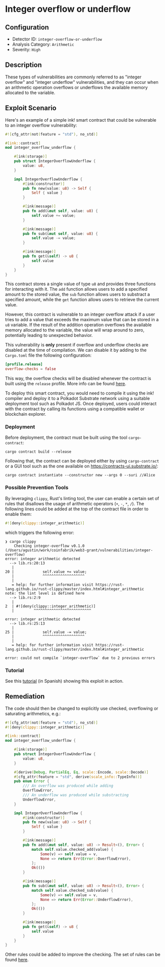 # Integer overflow or underflow

## Configuration

* Detector ID: `integer-overflow-or-underflow`
* Analysis Category: `Arithmetic`
* Severity: `High`


## Description

These types of vulnerabilities are commonly referred to as "integer overflow" and "integer underflow" vulnerabilities, and they can occur when an arithmetic operation overflows or underflows the available memory allocated to the variable.

## Exploit Scenario

Here's an example of a simple ink! smart contract that could be vulnerable to an integer overflow vulnerability:

```rust
#![cfg_attr(not(feature = "std"), no_std)]

#[ink::contract]
mod integer_overflow_underflow {

    #[ink(storage)]
    pub struct IntegerOverflowUnderflow {
        value: u8,
    }

    impl IntegerOverflowUnderflow {
        #[ink(constructor)]
        pub fn new(value: u8) -> Self {
            Self { value }
        }

        #[ink(message)]
        pub fn add(&mut self, value: u8) {
            self.value += value;
        }

        #[ink(message)]
        pub fn sub(&mut self, value: u8) {
            self.value -= value;
        }

        #[ink(message)]
        pub fn get(&self) -> u8 {
            self.value
        }
    }
}
```

This contract stores a single value of type `u8` and provides three functions for interacting with it. The `add` function allows users to add a specified amount to the stored value, the `sub` function allows users to substract a specified amount, while the `get` function allows users to retrieve the current value.

However, this contract is vulnerable to an integer overflow attack if a user tries to add a value that exceeds the maximum value that can be stored in a `u8` variable. If the result of the addition operation overflows the available memory allocated to the variable, the value will wrap around to zero, potentially leading to unexpected behavior.

This vulnerability is **only** present if overflow and underflow checks are disabled at the time of compilation. We can disable it by adding to the `Cargo.toml` file the following configuration:

```toml
[profile.release]
overflow-checks = false
```

This way, the overflow checks will be disabled whenever the contract is built using the `release` profile. More info can be found [here](https://doc.rust-lang.org/cargo/reference/profiles.html).

To deploy this smart contract, you would need to compile it using the ink! compiler and deploy it to a Polkadot Substrate network using a suitable deployment tool such as Polkadot JS. Once deployed, users could interact with the contract by calling its functions using a compatible wallet or blockchain explorer.

### Deployment

Before deployment, the contract must be built using the tool `cargo-contract`:

```shell
cargo contract build --release
```

Following that, the contract can be deployed either by using `cargo-contract` or a GUI tool such as the one available on https://contracts-ui.substrate.io/:

```shell
cargo contract instantiate --constructor new --args 0 --suri //Alice
```

### Possible Prevention Tools

By leveraging `clippy`, Rust's linting tool, the user can enable a certain set of rules that disallows the usage of arithmetic operators (`+`, `-`, `*`, `/`).  The following lines could be added at the top of the contract file in order to enable them:

```rust
#![deny(clippy::integer_arithmetic)]
```

which triggers the following error:

```shell
❯ cargo clippy
    Checking integer-overflow v0.1.0 (/Users/agustin/work/coinfabrik/web3-grant/vulnerabilities/integer-overflow)
error: integer arithmetic detected
  --> lib.rs:20:13
   |
20 |             self.value += value;
   |             ^^^^^^^^^^^^^^^^^^^
   |
   = help: for further information visit https://rust-lang.github.io/rust-clippy/master/index.html#integer_arithmetic
note: the lint level is defined here
  --> lib.rs:2:9
   |
2  | #![deny(clippy::integer_arithmetic)]
   |         ^^^^^^^^^^^^^^^^^^^^^^^^^^

error: integer arithmetic detected
  --> lib.rs:25:13
   |
25 |             self.value -= value;
   |             ^^^^^^^^^^^^^^^^^^^
   |
   = help: for further information visit https://rust-lang.github.io/rust-clippy/master/index.html#integer_arithmetic

error: could not compile `integer-overflow` due to 2 previous errors
```

### Tutorial

See this [tutorial](https://drive.google.com/file/d/1B9SCFUok8Rxo6enIuz-f83fHPpS4jY1H/view?usp=share_link) (in Spanish) showing this exploit in action.


## Remediation

The code should then be changed to explicitly use checked, overflowing or saturating arithmetics, e.g.:

```rust
#![cfg_attr(not(feature = "std"), no_std)]
#![deny(clippy::integer_arithmetic)]

#[ink::contract]
mod integer_overflow_underflow {

    #[ink(storage)]
    pub struct IntegerOverflowUnderflow {
        value: u8,
    }

    #[derive(Debug, PartialEq, Eq, scale::Encode, scale::Decode)]
    #[cfg_attr(feature = "std", derive(scale_info::TypeInfo))]
    pub enum Error {
        /// An overflow was produced while adding
        OverflowError,
        /// An underflow was produced while substracting
        UnderflowError,
    }

    impl IntegerOverflowUnderflow {
        #[ink(constructor)]
        pub fn new(value: u8) -> Self {
            Self { value }
        }

        #[ink(message)]
        pub fn add(&mut self, value: u8) -> Result<(), Error> {
            match self.value.checked_add(value) {
                Some(v) => self.value = v,
                None => return Err(Error::OverflowError),
            };
            Ok(())
        }

        #[ink(message)]
        pub fn sub(&mut self, value: u8) -> Result<(), Error> {
            match self.value.checked_sub(value) {
                Some(v) => self.value = v,
                None => return Err(Error::UnderflowError),
            };
            Ok(())
        }

        #[ink(message)]
        pub fn get(&self) -> u8 {
            self.value
        }
    }
}
```

Other rules could be added to improve the checking. The set of rules can be found [here](https://rust-lang.github.io/rust-clippy/master/).

